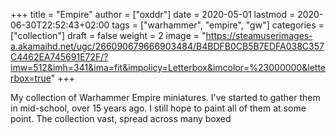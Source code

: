 +++
title = "Empire"
author = ["oxddr"]
date = 2020-05-01
lastmod = 2020-06-30T22:52:43+02:00
tags = ["warhammer", "empire", "gw"]
categories = ["collection"]
draft = false
weight = 2
image = "https://steamuserimages-a.akamaihd.net/ugc/266090679666903484/B4BDFB0CB5B7EDFA038C357C4462EA745691E72F/?imw=512&imh=341&ima=fit&impolicy=Letterbox&imcolor=%23000000&letterbox=true"
+++

My collection of Warhammer Empire miniatures. I've started to gather them in mid-school, over 15
years ago. I still hope to paint all of them at some point. The collection vast, spread across many boxed
